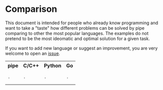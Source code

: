 # Comparison

This document is intended for people who already know programming and want to take a "taste" how different problems can be solved by pipe comparing to other the most popular languages. The examples do not pretend to be the most ideomatic and optimal solution for a given task. 

If you want to add new language or suggest an improvement, you are very welcome to open an [issue](https://github.com/timfayz/pipe-lang/issues). 

<table>
    <tr> 
        <th> pipe
        <th> C/C++
        <th> Python
        <th> Go
    </tr>
    <tr> 
        <td>
        <pre>.</pre>
        </td>        
        <td> 
        <pre>.</pre>
        </td>
        <td>
        <pre>.</pre>
        </td>
        <td>
        <pre>.</pre>
        </td>
    </tr>
</table>